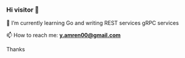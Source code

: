 ### Hi visitor 👋
🌱 I’m currently learning Go and writing
        REST services
        gRPC services

📫 How to reach me: 
        **y.amren00@gmail.com**

Thanks
<!--
**amren1254/amren1254** is a ✨ _special_ ✨ repository because its `README.md` (this file) appears on your GitHub profile.

Here are some ideas to get you started:

- 🔭 I’m currently working on ...
🌱 I’m currently learning Go and writing REST services and GRPC services
- 👯 I’m looking to collaborate on Go Apps
- 🤔 I’m looking for help with ...
- 💬 Ask me about ...
📫 How to reach me: ######**y.amren00@gmail.com**
- 😄 Pronouns: ...
- ⚡ Fun fact: ...
-->
